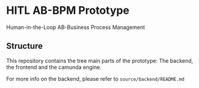 # HITL AB-BPM Prototype
Human-in-the-Loop AB-Business Process Management
## Structure
This repository contains the tree main parts of the prototype: The backend, the frontend and the camunda engine.

For more info on the backend, please refer to `source/backend/README.md`